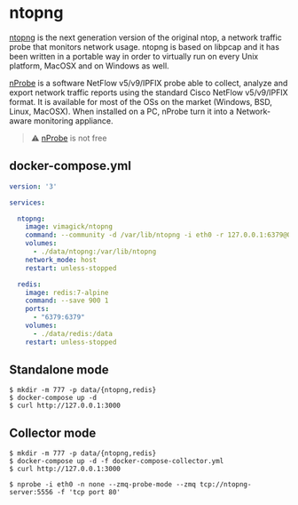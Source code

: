 ntopng
======

[ntopng][1] is the next generation version of the original ntop, a network traffic
probe that monitors network usage. ntopng is based on libpcap and it has been
written in a portable way in order to virtually run on every Unix platform,
MacOSX and on Windows as well.

[nProbe][2] is a software NetFlow v5/v9/IPFIX probe able to collect, analyze and
export network traffic reports using the standard Cisco NetFlow v5/v9/IPFIX
format. It is available for most of the OSs on the market (Windows, BSD, Linux,
MacOSX). When installed on a PC, nProbe turn it into a Network-aware monitoring
appliance.

> :warning: [nProbe][3] is not free

## docker-compose.yml

```yaml
version: '3'

services:

  ntopng:
    image: vimagick/ntopng
    command: --community -d /var/lib/ntopng -i eth0 -r 127.0.0.1:6379@0 -w 0.0.0.0:3000
    volumes:
      - ./data/ntopng:/var/lib/ntopng
    network_mode: host
    restart: unless-stopped

  redis:
    image: redis:7-alpine
    command: --save 900 1
    ports:
      - "6379:6379"
    volumes:
      - ./data/redis:/data
    restart: unless-stopped
```

## Standalone mode

```
$ mkdir -m 777 -p data/{ntopng,redis}
$ docker-compose up -d
$ curl http://127.0.0.1:3000
```

## Collector mode

```
$ mkdir -m 777 -p data/{ntopng,redis}
$ docker-compose up -d -f docker-compose-collector.yml
$ curl http://127.0.0.1:3000
```

```
$ nprobe -i eth0 -n none --zmq-probe-mode --zmq tcp://ntopng-server:5556 -f 'tcp port 80'
```



[1]: https://www.ntop.org/guides/ntopng/cli_options.html
[2]: https://www.ntop.org/guides/nProbe/cli_options.html
[3]: https://www.ntop.org/products/netflow/nprobe/

